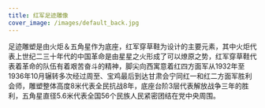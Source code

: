 ```yaml
---
title: 红军足迹雕像
cover_image: /images/default_back.jpg
---
```



足迹雕塑是由火炬＆五角星作为底座，红军穿草鞋为设计的主要元素，其中火炬代表上世纪二三十年代的中国革命是由星星之火形成了可以燎原之势，红军穿草鞋代表着革命的队伍有着艰苦奋斗的精神，脚尖向西寓意着红四方面军从1932年至1936年10月辗转多次经过周至、宝鸡最后到达甘肃会宁同红一和红二方面军胜利会师，雕塑整体高度8米代表全民抗战8年，底座台阶3层代表解放战争三年的胜利，五角星直径5.6米代表全国56个民族人民紧密团结在党中央周围。